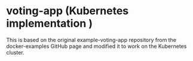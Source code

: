 # voting-app (Kubernetes implementation )
This is based on the original example-voting-app repository from the docker-examples GitHub page
and modified it to work on the Kubernetes cluster.
